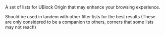 A set of lists for UBlock Origin that may enhance your browsing experience.

Should be used in tandem with other filter lists for the best results (These are only considered to be a companion to others, corners that some lists may not reach)
